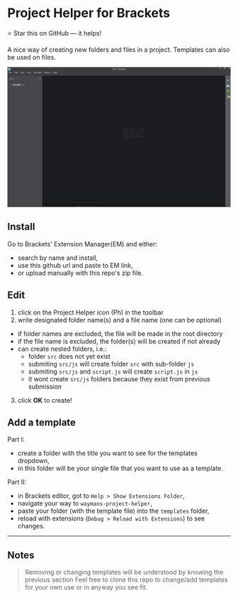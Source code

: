 Project Helper for Brackets
===============================

:star: Star this on GitHub — it helps!

A nice way of creating new folders and files in a project. Templates can also be used on files.

<img src="./vid/brackets-helper.gif">

## Install
Go to Brackets' Extension Manager(EM) and either:
 - search by name and install,
 - use this github url and paste to EM link,
 - or upload manually with this repo's zip file.

## Edit
 1. click on the Project Helper icon (Ph) in the toolbar
 2. write designated folder name(s) and a file name (one can be optional)
  - if folder names are excluded, the file will be made in the root directory
  - if the file name is excluded, the folder(s) will be created if not already
  - can create nested folders, i.e.:
      - folder `src` does not yet exist
      - submiting `src/js` will create folder `src` with sub-folder `js`
      - submiting `src/js` and `script.js` will create `script.js` in `js`
      - it wont create `src/js` folders because they exist from previous submission
 3. click **OK** to create!
 
## Add a template
Part I:
 - create a folder with the title you want to see for the templates dropdown,
 - in this folder will be your single file that you want to use as a template.
 
Part II:
 - in Brackets editor, got to `Help > Show Extensions Folder`,
 - navigate your way to `waymans-project-helper`,
 - paste your folder (with the template file) into the `templates` folder,
 - reload with extensions (`Debug > Reload with Extensions`) to see changes.

---

## Notes
> Removing or changing templates will be understood by knowing the previous section
> Feel free to clone this repo to change/add templates for your own use or in anyway you see fit.